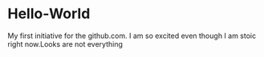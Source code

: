 # Hello-World
My first initiative for the github.com.
I am  so excited even though I am stoic  right now.Looks are not everything
